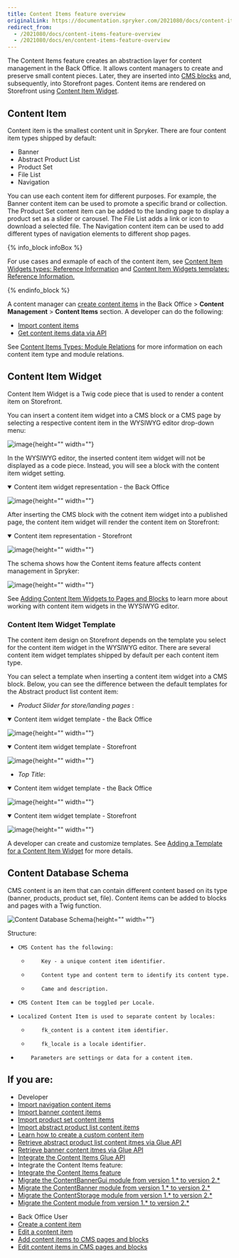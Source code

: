 ```yaml
---
title: Content Items feature overview
originalLink: https://documentation.spryker.com/2021080/docs/content-items-feature-overview
redirect_from:
  - /2021080/docs/content-items-feature-overview
  - /2021080/docs/en/content-items-feature-overview
---
```


The Content Items feature creates an abstraction layer for content management in the Back Office. It allows content managers to create and preserve small content pieces. Later, they are inserted into [CMS blocks](https://documentation.spryker.com/docs/cms-block) and, subsequently, into Storefront pages. Content items are rendered on Storefront using [Content Item Widget](#content-item-widget). 

## Content Item
Content item is the smallest content unit in Spryker. There are four content item types shipped by default:
* Banner
* Abstract Product List
* Product Set
* File List 
* Navigation

You can use each content item for different purposes. For example, the Banner content item can be used to promote a specific brand or collection. The Product Set content item can be added to the landing page to display a product set as a slider or carousel. The File List adds a link or icon to download a selected file. The Navigation content item can be used to add different types of navigation elements to different shop pages.

{% info_block infoBox %}

For use cases and exmaple of each of the content item, see [Content Item Widgets types: Reference Information](https://documentation.spryker.com/docs/content-item-widgets-types-reference-information) and [Content Item Widgets templates: Reference Information.](https://documentation.spryker.com/docs/content-item-widgets-templates-reference-information)

{% endinfo_block %}

A content manager can [create content items](https://documentation.spryker.com/docs/creating-content-items) in the Back Office > **Content Management** > **Content Items** section. 
A developer can do the following:
* [Import content items](https://documentation.spryker.com/docs/data-importers-review-implementation)
* [Get content items data via API](https://documentation.spryker.com/docs/retrieving-content-item-data-201907)

See [Content Items Types: Module Relations](https://documentation.spryker.com/docs/content-item-types-module-relations) for more information on each content item type and module relations.

## Content Item Widget
Content Item Widget is a Twig code piece that is used to render a content item on Storefront.

You can insert a content item widget into a CMS block or a CMS page by selecting a respective content item in the WYSIWYG editor drop-down menu: 
  
![image](https://spryker.s3.eu-central-1.amazonaws.com/docs/Features/CMS/Content+Items/Content+Items+Feature+Overview/insert-content-item-widget.png){height="" width=""}
  
In the WYSIWYG editor, the inserted content item widget will not be displayed as a code piece. Instead, you will see a block with the content item widget setting. 

<details open>
    <summary>Content item widget representation - the Back Office</summary>
    
![image](https://spryker.s3.eu-central-1.amazonaws.com/docs/Features/CMS/Content+Items/Content+Items+Feature+Overview/content-item-widget-the-back-office.png){height="" width=""}

</details>

After inserting the CMS block with the cotnent item widget into a published page, the content item widget will render the content item on Storefront:

<details open>
    <summary>Content item representation - Storefront</summary>
    
![image](https://spryker.s3.eu-central-1.amazonaws.com/docs/Features/CMS/Content+Items/Content+Items+Feature+Overview/content-item-storefront.png){height="" width=""}
    
</details>


The schema shows how the Content items feature affects content management in Spryker:

![image](https://confluence-connect.gliffy.net/embed/image/b2c37d9d-5350-4535-b437-677bffeb18da.png?utm_medium=live&utm_source=custom){height="" width=""}

See [Adding Content Item Widgets to Pages and Blocks](https://documentation.spryker.com/docs/adding-content-items-to-cms-pages-and-blocks) to learn more about working with content item widgets in the WYSIWYG editor.

### Content Item Widget Template

The content item design on Storefront depends on the template you select for the content item widget in the WYSIWYG editor. There are several content item widget templates shipped by default per each content item type. 

You can select a template when inserting a content item widget into a CMS block. Below, you can see the difference between the default templates for the Abstract product list content item:
* *Product Slider for store/landing pages* :
<details open>
    <summary>Content item widget template - the Back Office</summary>

![image]( https://spryker.s3.eu-central-1.amazonaws.com/docs/Features/CMS/Content+Items/Content+Items+Feature+Overview/product-slider-content-item-widget-template-the-back-office.png ){height="" width=""}

</details>

<details open>
    <summary>Content item widget template - Storefront</summary>

![image]( https://spryker.s3.eu-central-1.amazonaws.com/docs/Features/CMS/Content+Items/Content+Items+Feature+Overview/product-slider-content-item-widget-template-storefront.png ){height="" width=""}

</details>

* *Top Title*:

<details open>
    <summary>Content item widget template - the Back Office</summary>

![image]( https://spryker.s3.eu-central-1.amazonaws.com/docs/Features/CMS/Content+Items/Content+Items+Feature+Overview/top-title-content-item-widget-template-the-back-office.png ){height="" width=""}

</details>

<details open>
    <summary>Content item widget template - Storefront</summary>

![image]( https://spryker.s3.eu-central-1.amazonaws.com/docs/Features/CMS/Content+Items/Content+Items+Feature+Overview/top-title-content-item-widget-template-storefront.png ){height="" width=""}

</details>

A developer can create and customize templates. See [Adding a Template for a Content Item Widget](https://documentation.spryker.com/docs/ht-create-cms-templates#adding-a-template-for-a-content-item-widget) for more details.



## Content Database Schema
CMS content is an item that can contain different content based on its type (banner, products, product set, file). Content items can be added to blocks and pages with a Twig function.

![Content Database Schema]( https://spryker.s3.eu-central-1.amazonaws.com/docs/Features/CMS/Content+Items/Content+Items+Feature+Overview/content-database-schema.png ){height="" width=""}


Structure:

*     CMS Content has the following:
    *         Key - a unique content item identifier.
    *         Content type and content term to identify its content type.
    *         Came and description.
*     CMS Content Item can be toggled per Locale.
*     Localized Content Item is used to separate content by locales:
    *         fk_content is a content item identifier.
    *         fk_locale is a locale identifier.
*         Parameters are settings or data for a content item.



## If you are:

<div class="mr-container">
    <div class="mr-list-container">
        <!-- col1 -->
        <div class="mr-col">
            <ul class="mr-list mr-list-green">
                <li class="mr-title">Developer</li>
                <li><a href="https://documentation.spryker.com/docs/file-details-content-navigationcsv" class="mr-link">Import navigation content items</a></li>
                <li><a href="https://documentation.spryker.com/docs/file-details-content-bannercsv" class="mr-link">Import banner content items</a></li>
                <li><a href="https://documentation.spryker.com/docs/file-details-content-product-setcsv" class="mr-link">Import product set content items</a></li>
                <li><a href="https://documentation.spryker.com/docs/file-details-content-product-abstract-listcsv" class="mr-link">Import abstract product list content items</a></li>
                <li><a href="https://documentation.spryker.com/docs/howto-create-a-custom-content-item" class="mr-link">Learn how to create a custom content item</a></li>
                 <li><a href="https://documentation.spryker.com/docs/retireving-abstract-product-list-content-items" class="mr-link">Retrieve abstract product list content itmes via Glue API</a></li> 
                 <li><a href="https://documentation.spryker.com/docs/retrieving-banner-content-items" class="mr-link">Retrieve banner content itmes via Glue API</a></li>
                 <li><a href="https://documentation.spryker.com/docs/glue-api-content-items-api-feature-integration" class="mr-link">Integrate the Content Items Glue API</a></li>
                 <li>Integrate the Content Items feature:</li>
                 <li><a href="https://documentation.spryker.com/docs/content-items-feature-integration" class="mr-link">Integrate the Content Items feature</a></li> 
                 <li><a href="https://documentation.spryker.com/docs/mg-contentbannergui#upgrading-from-version-1---to-version-2--" class="mr-link">Migrate the ContentBannerGui module from version 1.* to version 2.*</a></li>
                 <li><a href="https://documentation.spryker.com/docs/mg-contentbanner#upgrading-from-version-1---to-version-2--" class="mr-link">Migrate the ContentBanner module from version 1.* to version 2.*</a></li>
                 <li><a href="https://documentation.spryker.com/docs/mg-contentstorage" class="mr-link">Migrate the ContentStorage module from version 1.* to version 2.*</a></li>  
                 <li><a href="https://documentation.spryker.com/docs/mg-content#upgrading-from-version-1---to-version-2--" class="mr-link">Migrate the Content module from version 1.* to version 2.*</a></li>   
                    </ul>
        </div>
        <!-- col2 -->
        <div class="mr-col">
            <ul class="mr-list mr-list-blue">
                <li class="mr-title"> Back Office User</li>
 <li><a href="https://documentation.spryker.com/docs/creating-content-items" class="mr-link">Create a content item</a></li>
                 <li><a href="https://documentation.spryker.com/docs/editing-content-items" class="mr-link">Edit a content item</a></li>   
                <li><a href="https://documentation.spryker.com/docs/adding-content-items-to-cms-pages-and-blocks" class="mr-link">Add content items to CMS pages and blocks</a></li>   
                <li><a href="https://documentation.spryker.com/docs/editing-content-items-in-cms-pages-and-blocks" class="mr-link">Edit content items in CMS pages and blocks</a></li>   
                 
